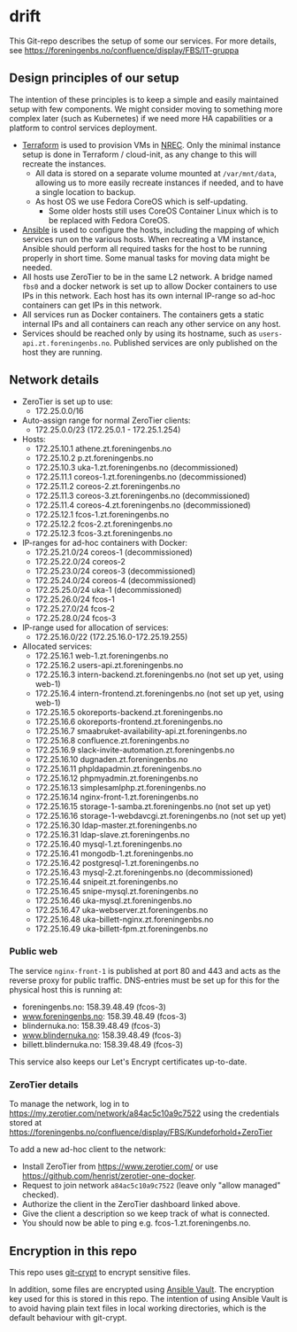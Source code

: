 # drift

This Git-repo describes the setup of some our services.
For more details, see
https://foreningenbs.no/confluence/display/FBS/IT-gruppa

## Design principles of our setup

The intention of these principles is to keep a simple and easily
maintained setup with few components. We might consider moving
to something more complex later (such as Kubernetes) if we need
more HA capabilities or a platform to control services deployment.

- [Terraform](./nrec/) is used to provision VMs in
  [NREC](https://docs.nrec.no/). Only the minimal
  instance setup is done in Terraform / cloud-init, as any change to this
  will recreate the instances.
  - All data is stored on a separate volume mounted at `/var/mnt/data`, allowing us
    to more easily recreate instances if needed, and to have a single
    location to backup.
  - As host OS we use Fedora CoreOS which is self-updating.
    - Some older hosts still uses CoreOS Container Linux which is
      to be replaced with Fedora CoreOS.
- [Ansible](./ansible/) is used to configure the hosts, including the
  mapping of which services run on the various hosts. When recreating a
  VM instance, Ansible should perform all required tasks for the host
  to be running properly in short time. Some manual tasks for moving data
  might be needed.
- All hosts use ZeroTier to be in the same L2 network. A bridge named `fbs0`
  and a docker network is set up to allow Docker containers to use IPs
  in this network.
  Each host has its own internal IP-range so ad-hoc containers can get
  IPs in this network.
- All services run as Docker containers. The containers gets a static
  internal IPs and all containers can reach any other service on any host.
- Services should be reached only by using its hostname, such as
  `users-api.zt.foreningenbs.no`. Published services are only published
  on the host they are running.

## Network details

- ZeroTier is set up to use:
  - 172.25.0.0/16
- Auto-assign range for normal ZeroTier clients:
  - 172.25.0.0/23 (172.25.0.1 - 172.25.1.254)
- Hosts:
  - 172.25.10.1 athene.zt.foreningenbs.no
  - 172.25.10.2 p.zt.foreningenbs.no
  - 172.25.10.3 uka-1.zt.foreningenbs.no (decommissioned)
  - 172.25.11.1 coreos-1.zt.foreningenbs.no (decommissioned)
  - 172.25.11.2 coreos-2.zt.foreningenbs.no
  - 172.25.11.3 coreos-3.zt.foreningenbs.no (decommissioned)
  - 172.25.11.4 coreos-4.zt.foreningenbs.no (decommissioned)
  - 172.25.12.1 fcos-1.zt.foreningenbs.no
  - 172.25.12.2 fcos-2.zt.foreningenbs.no
  - 172.25.12.3 fcos-3.zt.foreningenbs.no
- IP-ranges for ad-hoc containers with Docker:
  - 172.25.21.0/24 coreos-1 (decommissioned)
  - 172.25.22.0/24 coreos-2
  - 172.25.23.0/24 coreos-3 (decommissioned)
  - 172.25.24.0/24 coreos-4 (decommissioned)
  - 172.25.25.0/24 uka-1 (decommissioned)
  - 172.25.26.0/24 fcos-1
  - 172.25.27.0/24 fcos-2
  - 172.25.28.0/24 fcos-3
- IP-range used for allocation of services:
  - 172.25.16.0/22 (172.25.16.0-172.25.19.255)
- Allocated services:
  - 172.25.16.1 web-1.zt.foreningenbs.no
  - 172.25.16.2 users-api.zt.foreningenbs.no
  - 172.25.16.3 intern-backend.zt.foreningenbs.no (not set up yet, using web-1)
  - 172.25.16.4 intern-frontend.zt.foreningenbs.no (not set up yet, using web-1)
  - 172.25.16.5 okoreports-backend.zt.foreningenbs.no
  - 172.25.16.6 okoreports-frontend.zt.foreningenbs.no
  - 172.25.16.7 smaabruket-availability-api.zt.foreningenbs.no
  - 172.25.16.8 confluence.zt.foreningenbs.no
  - 172.25.16.9 slack-invite-automation.zt.foreningenbs.no
  - 172.25.16.10 dugnaden.zt.foreningenbs.no
  - 172.25.16.11 phpldapadmin.zt.foreningenbs.no
  - 172.25.16.12 phpmyadmin.zt.foreningenbs.no
  - 172.25.16.13 simplesamlphp.zt.foreningenbs.no
  - 172.25.16.14 nginx-front-1.zt.foreningenbs.no
  - 172.25.16.15 storage-1-samba.zt.foreningenbs.no (not set up yet)
  - 172.25.16.16 storage-1-webdavcgi.zt.foreningenbs.no (not set up yet)
  - 172.25.16.30 ldap-master.zt.foreningenbs.no
  - 172.25.16.31 ldap-slave.zt.foreningenbs.no
  - 172.25.16.40 mysql-1.zt.foreningenbs.no
  - 172.25.16.41 mongodb-1.zt.foreningenbs.no
  - 172.25.16.42 postgresql-1.zt.foreningenbs.no
  - 172.25.16.43 mysql-2.zt.foreningenbs.no (decommissioned)
  - 172.25.16.44 snipeit.zt.foreningenbs.no
  - 172.25.16.45 snipe-mysql.zt.foreningenbs.no
  - 172.25.16.46 uka-mysql.zt.foreningenbs.no
  - 172.25.16.47 uka-webserver.zt.foreningenbs.no
  - 172.25.16.48 uka-billett-nginx.zt.foreningenbs.no
  - 172.25.16.49 uka-billett-fpm.zt.foreningenbs.no

### Public web

The service `nginx-front-1` is published at port 80 and 443 and acts
as the reverse proxy for public traffic. DNS-entries must be
set up for this for the physical host this is running at:

- foreningenbs.no: 158.39.48.49 (fcos-3)
- www.foreningenbs.no: 158.39.48.49 (fcos-3)
- blindernuka.no: 158.39.48.49 (fcos-3)
- www.blindernuka.no: 158.39.48.49 (fcos-3)
- billett.blindernuka.no: 158.39.48.49 (fcos-3)

This service also keeps our Let's Encrypt certificates up-to-date.

### ZeroTier details

To manage the network, log in to https://my.zerotier.com/network/a84ac5c10a9c7522
using the credentials stored at
https://foreningenbs.no/confluence/display/FBS/Kundeforhold+ZeroTier

To add a new ad-hoc client to the network:

- Install ZeroTier from https://www.zerotier.com/ or use
  https://github.com/henrist/zerotier-one-docker.
- Request to join network `a84ac5c10a9c7522` (leave only "allow managed" checked).
- Authorize the client in the ZeroTier dashboard linked above.
- Give the client a description so we keep track of what is connected.
- You should now be able to ping e.g. fcos-1.zt.foreningenbs.no.

## Encryption in this repo

This repo uses [git-crypt](https://github.com/AGWA/git-crypt)
to encrypt sensitive files.

In addition, some files are encrypted using
[Ansible Vault](https://docs.ansible.com/ansible/latest/user_guide/vault.html).
The encryption key used for this is stored in this repo. The intention
of using Ansible Vault is to avoid having plain text files in local
working directories, which is the default behaviour with git-crypt.
